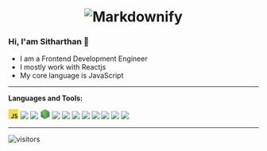 
<!--
**sitharthan/sitharthan** is a ✨ _special_ ✨ repository because its `README.md` (this file) appears on your GitHub profile.

Here are some ideas to get you started:

- 🔭 I’m currently working on ...
- 🌱 I’m currently learning ...
- 👯 I’m looking to collaborate on ...
- 🤔 I’m looking for help with ...
- 💬 Ask me about ...
- 📫 How to reach me: ...
- 😄 Pronouns: ...
- ⚡ Fun fact: ...
-->


<h1 align="center">
  <img src="https://github.com/sitharthan/sitharthan/blob/main/reactgif.gif" alt="Markdownify" width="600">
</h1>

### Hi, I'am Sitharthan 👋

<ul>
  <li>I am a Frontend Development Engineer</li>
  <li>I mostly work with Reactjs</li>
  <li>My core language is JavaScript</li>
</ul>
  
<hr/>

**Languages and Tools:**  

<code><a href="https://www.javascript.com/"><img height="20" alt="Javascript" src="https://raw.githubusercontent.com/github/explore/80688e429a7d4ef2fca1e82350fe8e3517d3494d/topics/javascript/javascript.png"></a></code>
<code><a href="https://reactjs.org/"><img height="20" src="https://upload.wikimedia.org/wikipedia/commons/thumb/a/a7/React-icon.svg/1200px-React-icon.svg.png"></a></code>
<code><a href="https://redux.js.org/"><img height="20" src="https://upload.wikimedia.org/wikipedia/commons/4/49/Redux.png"></a></code>
<code><a href="https://nodejs.org/en/"><img height="20" src="https://raw.githubusercontent.com/github/explore/80688e429a7d4ef2fca1e82350fe8e3517d3494d/topics/nodejs/nodejs.png"></a></code>
<code><a href="https://restfulapi.net"><img height="20" src="https://restfulapi.net/wp-content/uploads/rest.png"></a></code>
<code><a href="https://expressjs.com/"><img height="20" src="https://expressjs.com/images/express-facebook-share.png"></a></code>
<code><a href="https://sass-lang.com/"><img height="20" src="https://upload.wikimedia.org/wikipedia/commons/thumb/9/96/Sass_Logo_Color.svg/1200px-Sass_Logo_Color.svg.png"></a></code>
<code><a href="https://reactjs.org/docs/jsx-in-depth.html"><img height="20" src="https://media.glassdoor.com/sqll/3149443/jsx-squarelogo-1583785604190.png"></a></code>
<code><a href="https://hackr.io"><img height="20" src="https://hackr.io/tutorials/learn-html-5/logo/logo-html-5?ver=1555389548"></a></code>
<code><a href="https://angular.io"><img height="20" src="https://angular.io/assets/images/logos/angular/angular.png"></a></code>
<code><a href="https://www.w3schools.com/css/"><img height="20" src="https://upload.wikimedia.org/wikipedia/commons/thumb/d/d5/CSS3_logo_and_wordmark.svg/1200px-CSS3_logo_and_wordmark.svg.png"></a></code>
<code><a href=""><img height="20" src="https://webassets.mongodb.com/_com_assets/cms/MongoDB_Logo_FullColorBlack_RGB-4td3yuxzjs.png"></a></code>
<hr/>

![visitors](https://visitor-badge.laobi.icu/badge?page_id=neeleshio.visitor-badge)
